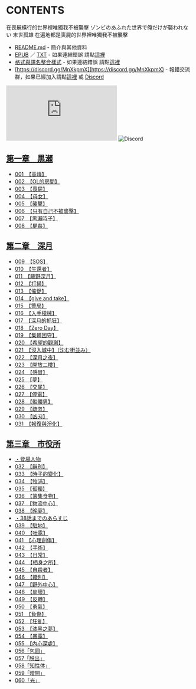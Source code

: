 # CONTENTS

在喪屍橫行的世界裡唯獨我不被襲擊
ゾンビのあふれた世界で俺だけが襲われない
末世孤雄
在遍地都是喪屍的世界裡唯獨我不被襲擊


- [README.md](README.md) - 簡介與其他資料
- [EPUB](https://gitlab.com/demonovel/epub-txt/blob/master/h/%E5%9C%A8%E5%96%AA%E5%B1%8D%E6%A9%AB%E8%A1%8C%E7%9A%84%E4%B8%96%E7%95%8C%E8%A3%A1%E5%94%AF%E7%8D%A8%E6%88%91%E4%B8%8D%E8%A2%AB%E8%A5%B2%E6%93%8A.epub) ／ [TXT](https://gitlab.com/demonovel/epub-txt/blob/master/h/out/%E5%9C%A8%E5%96%AA%E5%B1%8D%E6%A9%AB%E8%A1%8C%E7%9A%84%E4%B8%96%E7%95%8C%E8%A3%A1%E5%94%AF%E7%8D%A8%E6%88%91%E4%B8%8D%E8%A2%AB%E8%A5%B2%E6%93%8A.out.txt) - 如果連結錯誤 請點[這裡](https://gitlab.com/demonovel/epub-txt/blob/master/h/)
- [格式與譯名整合樣式](https://github.com/bluelovers/node-novel/blob/master/lib/locales/%E5%9C%A8%E5%96%AA%E5%B1%8D%E6%A9%AB%E8%A1%8C%E7%9A%84%E4%B8%96%E7%95%8C%E8%A3%A1%E5%94%AF%E7%8D%A8%E6%88%91%E4%B8%8D%E8%A2%AB%E8%A5%B2%E6%93%8A.ts) - 如果連結錯誤 請點[這裡](https://github.com/bluelovers/node-novel/blob/master/lib/locales/)
- [https://discord.gg/MnXkpmX](https://discord.gg/MnXkpmX) - 報錯交流群，如果已經加入請點[這裡](https://discordapp.com/channels/467794087769014273/467794088285175809) 或 [Discord](https://discordapp.com/channels/@me)


![導航目錄](https://chart.apis.google.com/chart?cht=qr&chs=150x150&chl=https://gitee.com/bluelovers/novel/tree/master/h/在喪屍橫行的世界裡唯獨我不被襲擊/導航目錄.md)  ![Discord](https://chart.apis.google.com/chart?cht=qr&chs=150x150&chl=https://discord.gg/MnXkpmX)




## [第一章　黒瀬](00000_%E7%AC%AC%E4%B8%80%E7%AB%A0%E3%80%80%E9%BB%92%E7%80%AC)

- [001　【高燒】](00000_%E7%AC%AC%E4%B8%80%E7%AB%A0%E3%80%80%E9%BB%92%E7%80%AC/00010_001%E3%80%80%E3%80%90%E9%AB%98%E7%87%92%E3%80%91.txt)
- [002　【OL的房間】](00000_%E7%AC%AC%E4%B8%80%E7%AB%A0%E3%80%80%E9%BB%92%E7%80%AC/00020_002%E3%80%80%E3%80%90OL%E7%9A%84%E6%88%BF%E9%96%93%E3%80%91.txt)
- [003　【喪屍】](00000_%E7%AC%AC%E4%B8%80%E7%AB%A0%E3%80%80%E9%BB%92%E7%80%AC/00030_003%E3%80%80%E3%80%90%E5%96%AA%E5%B1%8D%E3%80%91.txt)
- [004　【母女】](00000_%E7%AC%AC%E4%B8%80%E7%AB%A0%E3%80%80%E9%BB%92%E7%80%AC/00040_004%E3%80%80%E3%80%90%E6%AF%8D%E5%A5%B3%E3%80%91.txt)
- [005　【襲擊】](00000_%E7%AC%AC%E4%B8%80%E7%AB%A0%E3%80%80%E9%BB%92%E7%80%AC/00050_005%E3%80%80%E3%80%90%E8%A5%B2%E6%93%8A%E3%80%91.txt)
- [006　【只有自己不被襲擊】](00000_%E7%AC%AC%E4%B8%80%E7%AB%A0%E3%80%80%E9%BB%92%E7%80%AC/00060_006%E3%80%80%E3%80%90%E5%8F%AA%E6%9C%89%E8%87%AA%E5%B7%B1%E4%B8%8D%E8%A2%AB%E8%A5%B2%E6%93%8A%E3%80%91.txt)
- [007　【黑瀨時子】](00000_%E7%AC%AC%E4%B8%80%E7%AB%A0%E3%80%80%E9%BB%92%E7%80%AC/00070_007%E3%80%80%E3%80%90%E9%BB%91%E7%80%A8%E6%99%82%E5%AD%90%E3%80%91.txt)
- [008　【屍姦】](00000_%E7%AC%AC%E4%B8%80%E7%AB%A0%E3%80%80%E9%BB%92%E7%80%AC/00080_008%E3%80%80%E3%80%90%E5%B1%8D%E5%A7%A6%E3%80%91.txt)


## [第二章　深月](00010_%E7%AC%AC%E4%BA%8C%E7%AB%A0%E3%80%80%E6%B7%B1%E6%9C%88)

- [009　【SOS】](00010_%E7%AC%AC%E4%BA%8C%E7%AB%A0%E3%80%80%E6%B7%B1%E6%9C%88/00090_009%E3%80%80%E3%80%90SOS%E3%80%91.txt)
- [010　【生還者】](00010_%E7%AC%AC%E4%BA%8C%E7%AB%A0%E3%80%80%E6%B7%B1%E6%9C%88/00100_010%E3%80%80%E3%80%90%E7%94%9F%E9%82%84%E8%80%85%E3%80%91.txt)
- [011　【藤野深月】](00010_%E7%AC%AC%E4%BA%8C%E7%AB%A0%E3%80%80%E6%B7%B1%E6%9C%88/00110_011%E3%80%80%E3%80%90%E8%97%A4%E9%87%8E%E6%B7%B1%E6%9C%88%E3%80%91.txt)
- [012　【打掃】](00010_%E7%AC%AC%E4%BA%8C%E7%AB%A0%E3%80%80%E6%B7%B1%E6%9C%88/00120_012%E3%80%80%E3%80%90%E6%89%93%E6%8E%83%E3%80%91.txt)
- [013　【催促】](00010_%E7%AC%AC%E4%BA%8C%E7%AB%A0%E3%80%80%E6%B7%B1%E6%9C%88/00130_013%E3%80%80%E3%80%90%E5%82%AC%E4%BF%83%E3%80%91.txt)
- [014　【give and take】](00010_%E7%AC%AC%E4%BA%8C%E7%AB%A0%E3%80%80%E6%B7%B1%E6%9C%88/00140_014%E3%80%80%E3%80%90give%20and%20take%E3%80%91.txt)
- [015　【警局】](00010_%E7%AC%AC%E4%BA%8C%E7%AB%A0%E3%80%80%E6%B7%B1%E6%9C%88/00150_015%E3%80%80%E3%80%90%E8%AD%A6%E5%B1%80%E3%80%91.txt)
- [016　【入手槍械】](00010_%E7%AC%AC%E4%BA%8C%E7%AB%A0%E3%80%80%E6%B7%B1%E6%9C%88/00160_016%E3%80%80%E3%80%90%E5%85%A5%E6%89%8B%E6%A7%8D%E6%A2%B0%E3%80%91.txt)
- [017　【深月的抓狂】](00010_%E7%AC%AC%E4%BA%8C%E7%AB%A0%E3%80%80%E6%B7%B1%E6%9C%88/00170_017%E3%80%80%E3%80%90%E6%B7%B1%E6%9C%88%E7%9A%84%E6%8A%93%E7%8B%82%E3%80%91.txt)
- [018　【Zero Day】](00010_%E7%AC%AC%E4%BA%8C%E7%AB%A0%E3%80%80%E6%B7%B1%E6%9C%88/00180_018%E3%80%80%E3%80%90Zero%20Day%E3%80%91.txt)
- [019　【集體困守】](00010_%E7%AC%AC%E4%BA%8C%E7%AB%A0%E3%80%80%E6%B7%B1%E6%9C%88/00190_019%E3%80%80%E3%80%90%E9%9B%86%E9%AB%94%E5%9B%B0%E5%AE%88%E3%80%91.txt)
- [020　【希望的觀測】](00010_%E7%AC%AC%E4%BA%8C%E7%AB%A0%E3%80%80%E6%B7%B1%E6%9C%88/00200_020%E3%80%80%E3%80%90%E5%B8%8C%E6%9C%9B%E7%9A%84%E8%A7%80%E6%B8%AC%E3%80%91.txt)
- [021　【沒入城中】（沈む街並み）](00010_%E7%AC%AC%E4%BA%8C%E7%AB%A0%E3%80%80%E6%B7%B1%E6%9C%88/00210_021%E3%80%80%E3%80%90%E6%B2%92%E5%85%A5%E5%9F%8E%E4%B8%AD%E3%80%91%EF%BC%88%E6%B2%88%E3%82%80%E8%A1%97%E4%B8%A6%E3%81%BF%EF%BC%89.txt)
- [022　【深月之夜】](00010_%E7%AC%AC%E4%BA%8C%E7%AB%A0%E3%80%80%E6%B7%B1%E6%9C%88/00220_022%E3%80%80%E3%80%90%E6%B7%B1%E6%9C%88%E4%B9%8B%E5%A4%9C%E3%80%91.txt)
- [023　【開放二樓】](00010_%E7%AC%AC%E4%BA%8C%E7%AB%A0%E3%80%80%E6%B7%B1%E6%9C%88/00230_023%E3%80%80%E3%80%90%E9%96%8B%E6%94%BE%E4%BA%8C%E6%A8%93%E3%80%91.txt)
- [024　【感冒】](00010_%E7%AC%AC%E4%BA%8C%E7%AB%A0%E3%80%80%E6%B7%B1%E6%9C%88/00240_024%E3%80%80%E3%80%90%E6%84%9F%E5%86%92%E3%80%91.txt)
- [025　【夢】](00010_%E7%AC%AC%E4%BA%8C%E7%AB%A0%E3%80%80%E6%B7%B1%E6%9C%88/00250_025%E3%80%80%E3%80%90%E5%A4%A2%E3%80%91.txt)
- [026　【交尾】](00010_%E7%AC%AC%E4%BA%8C%E7%AB%A0%E3%80%80%E6%B7%B1%E6%9C%88/00260_026%E3%80%80%E3%80%90%E4%BA%A4%E5%B0%BE%E3%80%91.txt)
- [027　【停電】](00010_%E7%AC%AC%E4%BA%8C%E7%AB%A0%E3%80%80%E6%B7%B1%E6%9C%88/00270_027%E3%80%80%E3%80%90%E5%81%9C%E9%9B%BB%E3%80%91.txt)
- [028　【骷髏男】](00010_%E7%AC%AC%E4%BA%8C%E7%AB%A0%E3%80%80%E6%B7%B1%E6%9C%88/00280_028%E3%80%80%E3%80%90%E9%AA%B7%E9%AB%8F%E7%94%B7%E3%80%91.txt)
- [029　【疏忽】](00010_%E7%AC%AC%E4%BA%8C%E7%AB%A0%E3%80%80%E6%B7%B1%E6%9C%88/00290_029%E3%80%80%E3%80%90%E7%96%8F%E5%BF%BD%E3%80%91.txt)
- [030　【凶刃】](00010_%E7%AC%AC%E4%BA%8C%E7%AB%A0%E3%80%80%E6%B7%B1%E6%9C%88/00300_030%E3%80%80%E3%80%90%E5%87%B6%E5%88%83%E3%80%91.txt)
- [031　【報復與淨化】](00010_%E7%AC%AC%E4%BA%8C%E7%AB%A0%E3%80%80%E6%B7%B1%E6%9C%88/00310_031%E3%80%80%E3%80%90%E5%A0%B1%E5%BE%A9%E8%88%87%E6%B7%A8%E5%8C%96%E3%80%91.txt)


## [第三章　市役所](00020_%E7%AC%AC%E4%B8%89%E7%AB%A0%E3%80%80%E5%B8%82%E5%BD%B9%E6%89%80)

- [・登場人物](00020_%E7%AC%AC%E4%B8%89%E7%AB%A0%E3%80%80%E5%B8%82%E5%BD%B9%E6%89%80/00010_%E3%83%BB%E7%99%BB%E5%A0%B4%E4%BA%BA%E7%89%A9.txt)
- [032　【辭別】](00020_%E7%AC%AC%E4%B8%89%E7%AB%A0%E3%80%80%E5%B8%82%E5%BD%B9%E6%89%80/00320_032%E3%80%80%E3%80%90%E8%BE%AD%E5%88%A5%E3%80%91.txt)
- [033　【時子的變化】](00020_%E7%AC%AC%E4%B8%89%E7%AB%A0%E3%80%80%E5%B8%82%E5%BD%B9%E6%89%80/00330_033%E3%80%80%E3%80%90%E6%99%82%E5%AD%90%E7%9A%84%E8%AE%8A%E5%8C%96%E3%80%91.txt)
- [034　【牧浦】](00020_%E7%AC%AC%E4%B8%89%E7%AB%A0%E3%80%80%E5%B8%82%E5%BD%B9%E6%89%80/00340_034%E3%80%80%E3%80%90%E7%89%A7%E6%B5%A6%E3%80%91.txt)
- [035　【孤獨】](00020_%E7%AC%AC%E4%B8%89%E7%AB%A0%E3%80%80%E5%B8%82%E5%BD%B9%E6%89%80/00350_035%E3%80%80%E3%80%90%E5%AD%A4%E7%8D%A8%E3%80%91.txt)
- [036　【籌集食物】](00020_%E7%AC%AC%E4%B8%89%E7%AB%A0%E3%80%80%E5%B8%82%E5%BD%B9%E6%89%80/00360_036%E3%80%80%E3%80%90%E7%B1%8C%E9%9B%86%E9%A3%9F%E7%89%A9%E3%80%91.txt)
- [037　【物流中心】](00020_%E7%AC%AC%E4%B8%89%E7%AB%A0%E3%80%80%E5%B8%82%E5%BD%B9%E6%89%80/00370_037%E3%80%80%E3%80%90%E7%89%A9%E6%B5%81%E4%B8%AD%E5%BF%83%E3%80%91.txt)
- [038　【晚宴】](00020_%E7%AC%AC%E4%B8%89%E7%AB%A0%E3%80%80%E5%B8%82%E5%BD%B9%E6%89%80/00380_038%E3%80%80%E3%80%90%E6%99%9A%E5%AE%B4%E3%80%91.txt)
- [・38話までのあらすじ](00020_%E7%AC%AC%E4%B8%89%E7%AB%A0%E3%80%80%E5%B8%82%E5%BD%B9%E6%89%80/00385_%E3%83%BB38%E8%A9%B1%E3%81%BE%E3%81%A7%E3%81%AE%E3%81%82%E3%82%89%E3%81%99%E3%81%98.txt)
- [039　【駐地】](00020_%E7%AC%AC%E4%B8%89%E7%AB%A0%E3%80%80%E5%B8%82%E5%BD%B9%E6%89%80/00390_039%E3%80%80%E3%80%90%E9%A7%90%E5%9C%B0%E3%80%91.txt)
- [040　【吐露】](00020_%E7%AC%AC%E4%B8%89%E7%AB%A0%E3%80%80%E5%B8%82%E5%BD%B9%E6%89%80/00400_040%E3%80%80%E3%80%90%E5%90%90%E9%9C%B2%E3%80%91.txt)
- [041　【心理創傷】](00020_%E7%AC%AC%E4%B8%89%E7%AB%A0%E3%80%80%E5%B8%82%E5%BD%B9%E6%89%80/00410_041%E3%80%80%E3%80%90%E5%BF%83%E7%90%86%E5%89%B5%E5%82%B7%E3%80%91.txt)
- [042　【手術】](00020_%E7%AC%AC%E4%B8%89%E7%AB%A0%E3%80%80%E5%B8%82%E5%BD%B9%E6%89%80/00420_042%E3%80%80%E3%80%90%E6%89%8B%E8%A1%93%E3%80%91.txt)
- [043　【日常】](00020_%E7%AC%AC%E4%B8%89%E7%AB%A0%E3%80%80%E5%B8%82%E5%BD%B9%E6%89%80/00430_043%E3%80%80%E3%80%90%E6%97%A5%E5%B8%B8%E3%80%91.txt)
- [044　【栖身之所】](00020_%E7%AC%AC%E4%B8%89%E7%AB%A0%E3%80%80%E5%B8%82%E5%BD%B9%E6%89%80/00440_044%E3%80%80%E3%80%90%E6%A0%96%E8%BA%AB%E4%B9%8B%E6%89%80%E3%80%91.txt)
- [045　【自殺者】](00020_%E7%AC%AC%E4%B8%89%E7%AB%A0%E3%80%80%E5%B8%82%E5%BD%B9%E6%89%80/00450_045%E3%80%80%E3%80%90%E8%87%AA%E6%AE%BA%E8%80%85%E3%80%91.txt)
- [046　【餞別】](00020_%E7%AC%AC%E4%B8%89%E7%AB%A0%E3%80%80%E5%B8%82%E5%BD%B9%E6%89%80/00460_046%E3%80%80%E3%80%90%E9%A4%9E%E5%88%A5%E3%80%91.txt)
- [047　【野外中心】](00020_%E7%AC%AC%E4%B8%89%E7%AB%A0%E3%80%80%E5%B8%82%E5%BD%B9%E6%89%80/00470_047%E3%80%80%E3%80%90%E9%87%8E%E5%A4%96%E4%B8%AD%E5%BF%83%E3%80%91.txt)
- [048　【崩壞】](00020_%E7%AC%AC%E4%B8%89%E7%AB%A0%E3%80%80%E5%B8%82%E5%BD%B9%E6%89%80/00480_048%E3%80%80%E3%80%90%E5%B4%A9%E5%A3%9E%E3%80%91.txt)
- [049　【反轉】](00020_%E7%AC%AC%E4%B8%89%E7%AB%A0%E3%80%80%E5%B8%82%E5%BD%B9%E6%89%80/00490_049%E3%80%80%E3%80%90%E5%8F%8D%E8%BD%89%E3%80%91.txt)
- [050　【勇氣】](00020_%E7%AC%AC%E4%B8%89%E7%AB%A0%E3%80%80%E5%B8%82%E5%BD%B9%E6%89%80/00500_050%E3%80%80%E3%80%90%E5%8B%87%E6%B0%A3%E3%80%91.txt)
- [051　【負傷】](00020_%E7%AC%AC%E4%B8%89%E7%AB%A0%E3%80%80%E5%B8%82%E5%BD%B9%E6%89%80/00510_051%E3%80%80%E3%80%90%E8%B2%A0%E5%82%B7%E3%80%91.txt)
- [052　【狂亂】](00020_%E7%AC%AC%E4%B8%89%E7%AB%A0%E3%80%80%E5%B8%82%E5%BD%B9%E6%89%80/00520_052%E3%80%80%E3%80%90%E7%8B%82%E4%BA%82%E3%80%91.txt)
- [053　【漆黑之夢】](00020_%E7%AC%AC%E4%B8%89%E7%AB%A0%E3%80%80%E5%B8%82%E5%BD%B9%E6%89%80/00530_053%E3%80%80%E3%80%90%E6%BC%86%E9%BB%91%E4%B9%8B%E5%A4%A2%E3%80%91.txt)
- [054　【暴露】](00020_%E7%AC%AC%E4%B8%89%E7%AB%A0%E3%80%80%E5%B8%82%E5%BD%B9%E6%89%80/00540_054%E3%80%80%E3%80%90%E6%9A%B4%E9%9C%B2%E3%80%91.txt)
- [055　【內心深處】](00020_%E7%AC%AC%E4%B8%89%E7%AB%A0%E3%80%80%E5%B8%82%E5%BD%B9%E6%89%80/00550_055%E3%80%80%E3%80%90%E5%85%A7%E5%BF%83%E6%B7%B1%E8%99%95%E3%80%91.txt)
- [056「包囲」](00020_%E7%AC%AC%E4%B8%89%E7%AB%A0%E3%80%80%E5%B8%82%E5%BD%B9%E6%89%80/00560_056%E3%80%8C%E5%8C%85%E5%9B%B2%E3%80%8D.txt)
- [057「脱出」](00020_%E7%AC%AC%E4%B8%89%E7%AB%A0%E3%80%80%E5%B8%82%E5%BD%B9%E6%89%80/00570_057%E3%80%8C%E8%84%B1%E5%87%BA%E3%80%8D.txt)
- [058「知性体」](00020_%E7%AC%AC%E4%B8%89%E7%AB%A0%E3%80%80%E5%B8%82%E5%BD%B9%E6%89%80/00580_058%E3%80%8C%E7%9F%A5%E6%80%A7%E4%BD%93%E3%80%8D.txt)
- [059「暗闇」](00020_%E7%AC%AC%E4%B8%89%E7%AB%A0%E3%80%80%E5%B8%82%E5%BD%B9%E6%89%80/00590_059%E3%80%8C%E6%9A%97%E9%97%87%E3%80%8D.txt)
- [060「光」](00020_%E7%AC%AC%E4%B8%89%E7%AB%A0%E3%80%80%E5%B8%82%E5%BD%B9%E6%89%80/00600_060%E3%80%8C%E5%85%89%E3%80%8D.txt)


